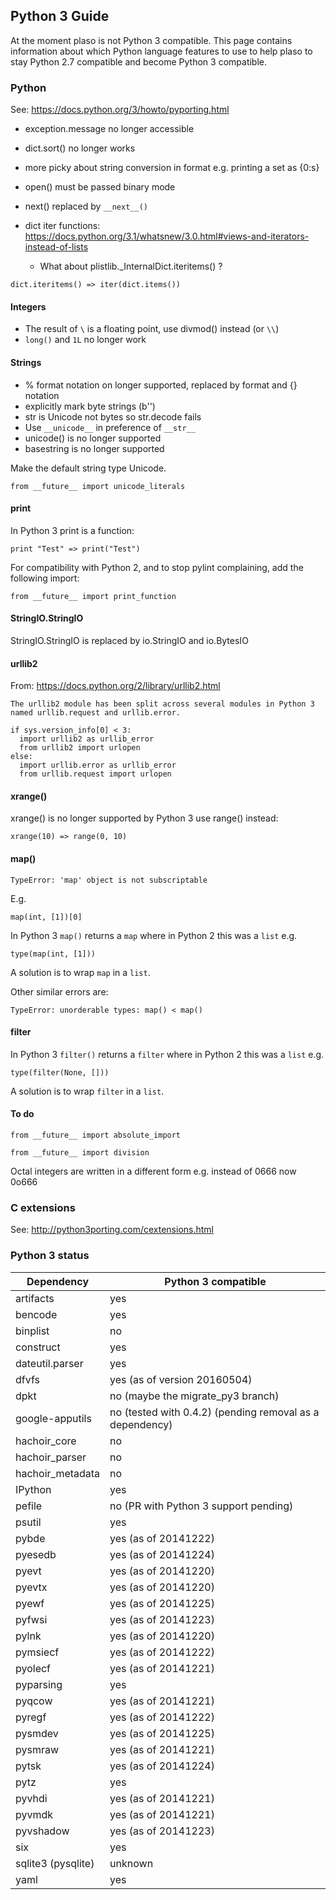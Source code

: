 ## Python 3 Guide
At the moment plaso is not Python 3 compatible. This page contains information about which Python language features to use to help plaso to stay Python 2.7 compatible and become Python 3 compatible.

### Python
See: https://docs.python.org/3/howto/pyporting.html

* exception.message no longer accessible
* dict.sort() no longer works
* more picky about string conversion in format e.g. printing a set as {0:s}
* open() must be passed binary mode
* next() replaced by `__next__()`

* dict iter functions: https://docs.python.org/3.1/whatsnew/3.0.html#views-and-iterators-instead-of-lists
  * What about plistlib._InternalDict.iteritems() ?

```
dict.iteritems() => iter(dict.items())
```

#### Integers

* The result of `\` is a floating point, use divmod() instead (or `\\`)
* `long()` and `1L` no longer work

#### Strings

* % format notation on longer supported, replaced by format and {} notation
* explicitly mark byte strings (b'')
* str is Unicode not bytes so str.decode fails
* Use `__unicode__` in preference of `__str__`
* unicode() is no longer supported
* basestring is no longer supported

Make the default string type Unicode.
```
from __future__ import unicode_literals
```

#### print
In Python 3 print is a function:
```
print "Test" => print("Test")
```

For compatibility with Python 2, and to stop pylint complaining, add the following import:
```
from __future__ import print_function
```

#### StringIO.StringIO
StringIO.StringIO is replaced by io.StringIO and io.BytesIO

#### urllib2
From: https://docs.python.org/2/library/urllib2.html
```
The urllib2 module has been split across several modules in Python 3 named urllib.request and urllib.error.
```

```
if sys.version_info[0] < 3:
  import urllib2 as urllib_error
  from urllib2 import urlopen
else:
  import urllib.error as urllib_error
  from urllib.request import urlopen
```

#### xrange()
xrange() is no longer supported by Python 3 use range() instead:
```
xrange(10) => range(0, 10)
```

#### map()
```
TypeError: 'map' object is not subscriptable
```

E.g.
```
map(int, [1])[0]
```

In Python 3 `map()` returns a `map` where in Python 2 this was a `list` e.g.
```
type(map(int, [1]))
```

A solution is to wrap `map` in a `list`.

Other similar errors are:
```
TypeError: unorderable types: map() < map()
```

#### filter
In Python 3 `filter()` returns a `filter` where in Python 2 this was a `list` e.g.
```
type(filter(None, []))
```

A solution is to wrap `filter` in a `list`.

#### To do
```
from __future__ import absolute_import
```

```
from __future__ import division
```

Octal integers are written in a different form e.g. instead of 0666 now 0o666

### C extensions
See: http://python3porting.com/cextensions.html

### Python 3 status
Dependency | Python 3 compatible
--- | ---
artifacts | yes
bencode | yes
binplist | no
construct | yes
dateutil.parser | yes
dfvfs | yes (as of version 20160504)
dpkt | no (maybe the migrate_py3 branch)
google-apputils | no (tested with 0.4.2) (pending removal as a dependency)
hachoir_core | no
hachoir_parser | no
hachoir_metadata | no
IPython | yes
pefile | no (PR with Python 3 support pending)
psutil | yes
pybde | yes (as of 20141222)
pyesedb | yes (as of 20141224)
pyevt | yes (as of 20141220)
pyevtx | yes (as of 20141220)
pyewf | yes (as of 20141225)
pyfwsi | yes (as of 20141223)
pylnk | yes (as of 20141220)
pymsiecf | yes (as of 20141222)
pyolecf | yes (as of 20141221)
pyparsing | yes
pyqcow | yes (as of 20141221)
pyregf | yes (as of 20141222)
pysmdev | yes (as of 20141225)
pysmraw | yes (as of 20141221)
pytsk | yes (as of 20141224)
pytz | yes
pyvhdi | yes (as of 20141221)
pyvmdk | yes (as of 20141221)
pyvshadow | yes (as of 20141223)
six | yes
sqlite3 (pysqlite) | unknown
yaml | yes